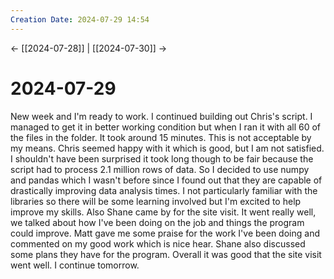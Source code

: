```yaml
---
Creation Date: 2024-07-29 14:54
---
```


<- [[2024-07-28]] | [[2024-07-30]]  ->

# 2024-07-29
New week and I'm ready to work. I continued building out Chris's script. I
managed to get it in better working condition but when I ran it with all 60 of
the files in the folder. It took around 15 minutes. This is not acceptable by my
means. Chris seemed happy with it which is good, but I am not satisfied. I
shouldn't have been surprised it took long though to be fair because the script
had to process 2.1 million rows of data. So I decided to use numpy and pandas
which I wasn't before since I found out that they are capable of drastically
improving data analysis times. I not particularly familiar with the libraries so
there will be some learning involved but I'm excited to help improve my skills.
Also Shane came by for the site visit. It went really well, we talked about how
I've been doing on the job and things the program could improve. Matt gave me
some praise for the work I've been doing and commented on my good work which is
nice hear. Shane also discussed some plans they have for the program.
Overall it was good that the site visit went well. I continue tomorrow.